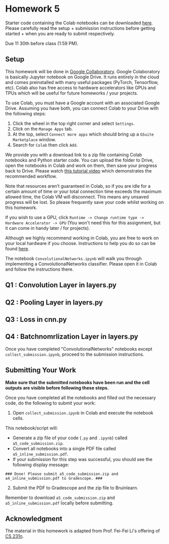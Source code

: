 
# Homework 5

Starter code containing the Colab notebooks can be downloaded [here](https://www.dropbox.com/s/d9y5rdujx4add7t/hw_5.zip?dl=0). Please carefully read the setup + submission instructions before getting started + when you are ready to submit respectively.

Due 11 30th before class (1:59 PM).

## Setup

This homework will be done in [Google Collaboratory](https://colab.research.google.com/). Google Colaboratory is basically Jupyter notebook on Google Drive. It runs entirely in the cloud and comes preinstalled with many useful packages (PyTorch, Tensorflow, etc). Colab also has free access to hardware accelerators like GPUs and TPUs which will be useful for future homeworks / your projects. 

To use Colab, you must have a Google account with an associated Google Drive. Assuming you have both, you can connect Colab to your Drive with the following steps:

1. Click the wheel in the top right corner and select `Settings`.
2. Click on the `Manage Apps` tab.
3. At the top, select `Connect more apps` which should bring up a `GSuite Marketplace` window.
4. Search for `Colab` then click `Add`.

We provide you with a download link to a zip file containing Colab notebooks and Python starter code. You can upload the folder to Drive, open the notebooks in Colab and work on them, then save your progress back to Drive. Please watch [this tutorial video](https://www.youtube.com/watch?v=DsGd2e9JNH4&feature=emb_imp_woyt&ab_channel=MooJinKim) which demonstrates the recommended workflow.

Note that resources aren’t guaranteed in Colab, so if you are idle for a certain amount of time or your total connection time exceeds the maximum allowed time, the Colab VM will disconnect. This means any unsaved progress will be lost. So please frequently save your code whilst working on this homework. 

If you wish to use a GPU, click `Runtime -> Change runtime type -> Hardware Accelerator -> GPU` (You won't need this for this assignment, but it can come in handy later / for projects).

Although we highly recommend working in Colab, you are free to work on your local hardware if you choose. Instructions to help you do so can be found [here](https://cs231n.github.io/setup-instructions/#working-locally-on-your-machine).

The notebook `ConvolutionalNetworks.ipynb` will walk you through implementing a ConvolutionalNetworks classifier. Please open it in Colab and follow the instructions there.

## Q1 : Convolution Layer in layers.py

## Q2 : Pooling Layer in layers.py

## Q3 : Loss in cnn.py 

## Q4 : Batchnomrlization Layer in layers.py


Once you have completed "ConvolutionalNetworks" notebooks except `collect_submission.ipynb`, proceed to the submission instructions.
## Submitting Your Work

**Make sure that the submitted notebooks have been run and the cell outputs are visible before following these steps.**

Once you have completed all the notebooks and filled out the necessary code, do the following to submit your work:

1. Open `collect_submission.ipynb` in Colab and execute the notebook cells.

This notebook/script will:

- Generate a zip file of your code (`.py` and `.ipynb`) called `a5_code_submission.zip`.
- Convert all notebooks into a single PDF file called `a5_inline_submission.pdf`.
- If your submission for this step was successful, you should see the following display message:

`### Done! Please submit a5_code_submission.zip and a4_inline_submission.pdf to Gradescope. ###`

2. Submit the PDF to Gradescope and the zip file to Bruinlearn.

Remember to download `a5_code_submission.zip` and `a5_inline_submission.pdf` locally before submitting.

## Acknowledgment
The material in this homework is adapted from Prof. Fei-Fei Li's offering of [CS 231n](http://cs231n.stanford.edu/).

